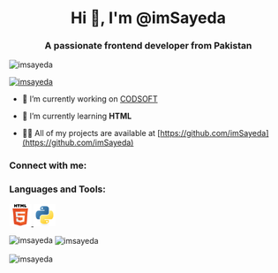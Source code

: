 <h1 align="center">Hi 👋, I'm @imSayeda</h1>
<h3 align="center">A passionate frontend developer from Pakistan</h3>

<p align="left"> <img src="https://komarev.com/ghpvc/?username=imsayeda&label=Profile%20views&color=0e75b6&style=flat" alt="imsayeda" /> </p>

<p align="left"> <a href="https://github.com/ryo-ma/github-profile-trophy"><img src="https://github-profile-trophy.vercel.app/?username=imsayeda" alt="imsayeda" /></a> </p>

- 🔭 I’m currently working on [CODSOFT](https://github.com/imSayeda/CODSOFT)

- 🌱 I’m currently learning **HTML**

- 👨‍💻 All of my projects are available at [https://github.com/imSayeda](https://github.com/imSayeda)

<h3 align="left">Connect with me:</h3>
<p align="left">
</p>

<h3 align="left">Languages and Tools:</h3>
<p align="left"> <a href="https://www.w3.org/html/" target="_blank" rel="noreferrer"> <img src="https://raw.githubusercontent.com/devicons/devicon/master/icons/html5/html5-original-wordmark.svg" alt="html5" width="40" height="40"/> </a> <a href="https://www.python.org" target="_blank" rel="noreferrer"> <img src="https://raw.githubusercontent.com/devicons/devicon/master/icons/python/python-original.svg" alt="python" width="40" height="40"/> </a> </p>

<p><img align="left" src="https://github-readme-stats.vercel.app/api/top-langs?username=imsayeda&show_icons=true&locale=en&layout=compact" alt="imsayeda" /></p>

<p>&nbsp;<img align="center" src="https://github-readme-stats.vercel.app/api?username=imsayeda&show_icons=true&locale=en" alt="imsayeda" /></p>

<p><img align="center" src="https://github-readme-streak-stats.herokuapp.com/?user=imsayeda&" alt="imsayeda" /></p>
